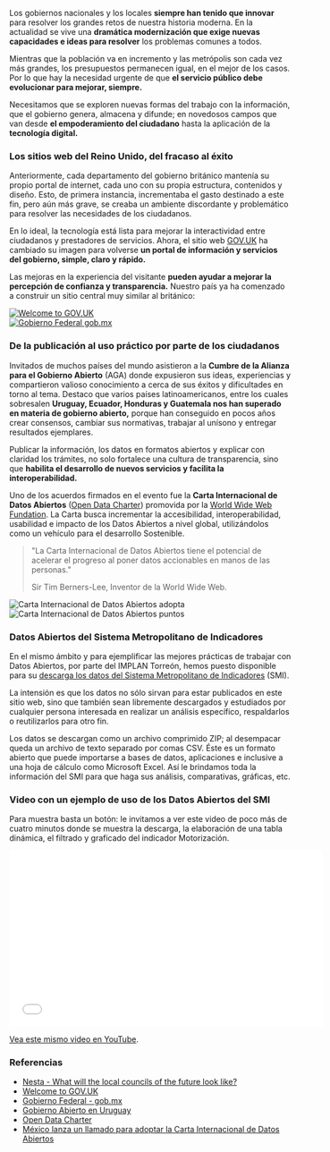 
Los gobiernos nacionales y los locales **siempre han tenido que innovar** para resolver los grandes retos de nuestra historia moderna. En la actualidad se vive una **dramática modernización que exige nuevas capacidades e ideas para resolver** los problemas comunes a todos.

Mientras que la población va en incremento y las metrópolis son cada vez más grandes, los presupuestos permanecen igual, en el mejor de los casos. Por lo que hay la necesidad urgente de que **el servicio público debe evolucionar para mejorar, siempre.**

Necesitamos que se exploren nuevas formas del trabajo con la información, que el gobierno genera, almacena y difunde; en novedosos campos que van desde **el empoderamiento del ciudadano** hasta la aplicación de la **tecnología digital.**

### Los sitios web del Reino Unido, del fracaso al éxito

Anteriormente, cada departamento del gobierno británico mantenía su propio portal de internet, cada uno con su propia estructura, contenidos y diseño. Esto, de primera instancia, incrementaba el gasto destinado a este fin, pero aún más grave, se creaba un ambiente discordante y problemático para resolver las necesidades de los ciudadanos.

En lo ideal, la tecnología está lista para mejorar la interactividad entre ciudadanos y prestadores de servicios. Ahora, el sitio web [GOV.UK](https://www.gov.uk/) ha cambiado su imagen para volverse **un portal de información y servicios del gobierno, simple, claro y rápido.**

Las mejoras en la experiencia del visitante **pueden ayudar a mejorar la percepción de confianza y transparencia.** Nuestro país ya ha comenzado a construir un sitio central muy similar al británico:

<div class="row">
<div class="col-md-6"><a href="https://www.gov.uk/" target="_blank"><img class="img-responsive" src="mejores-sitios-web-para-gobiernos-abiertos/gov.uk.png" alt="Welcome to GOV.UK"></a></div>
<div class="col-md-6"><a href="http://www.gob.mx/" target="_blank"><img class="img-responsive" src="mejores-sitios-web-para-gobiernos-abiertos/www.gob.mx.jpg" alt="Gobierno Federal gob.mx"></a></div>
</div>

### De la publicación al uso práctico por parte de los ciudadanos

Invitados de muchos países del mundo asistieron a la **Cumbre de la Alianza para el Gobierno Abierto** (AGA) donde expusieron sus ideas, experiencias y compartieron valioso conocimiento a cerca de sus éxitos y dificultades en torno al tema. Destaco que varios países latinoamericanos, entre los cuales sobresalen **Uruguay, Ecuador, Honduras y Guatemala nos han superado en materia de gobierno abierto,** porque han conseguido en pocos años crear consensos, cambiar sus normativas, trabajar al unísono y entregar resultados ejemplares.

Publicar la información, los datos en formatos abiertos y explicar con claridad los trámites, no solo fortalece una cultura de transparencia, sino que **habilita el desarrollo de nuevos servicios y facilita la interoperabilidad.**

Uno de los acuerdos firmados en el evento fue la **Carta Internacional de Datos Abiertos** ([Open Data Charter](http://opendatacharter.net)) promovida por la [World Wide Web Fundation](http://webfoundation.org/). La Carta busca incrementar la accesibilidad, interoperabilidad, usabilidad e impacto de los Datos Abiertos a nivel global, utilizándolos como un vehículo para el desarrollo Sostenible.

> "La Carta Internacional de Datos Abiertos tiene el potencial de acelerar el progreso al poner datos accionables en manos de las personas."
>
> Sir Tim Berners-Lee, Inventor de la World Wide Web.

<div class="row">
<div class="col-md-6"><img class="img-responsive" src="mejores-sitios-web-para-gobiernos-abiertos/carta-internacional-de-datos-abiertos-adopta.jpg" alt="Carta Internacional de Datos Abiertos adopta"></div>
<div class="col-md-6"><img class="img-responsive" src="mejores-sitios-web-para-gobiernos-abiertos/carta-internacional-de-datos-abiertos-puntos.jpg" alt="Carta Internacional de Datos Abiertos puntos"></div>
</div>

### Datos Abiertos del Sistema Metropolitano de Indicadores

En el mismo ámbito y para ejemplificar las mejores prácticas de trabajar con Datos Abiertos, por parte del IMPLAN Torreón, hemos puesto disponible para su [descarga los datos del Sistema Metropolitano de Indicadores](http://www.trcimplan.gob.mx/smi/datos-abiertos.html) (SMI).

La intensión es que los datos no sólo sirvan para estar publicados en este sitio web, sino que también sean libremente descargados y estudiados por cualquier persona interesada en realizar un análisis específico, respaldarlos o reutilizarlos para otro fin.

Los datos se descargan como un archivo comprimido ZIP; al desempacar queda un archivo de texto separado por comas CSV. Éste es un formato abierto que puede importarse a bases de datos, aplicaciones e inclusive a una hoja de cálculo como Microsoft Excel. Así le brindamos toda la información del SMI para que haga sus análisis, comparativas, gráficas, etc.

### Video con un ejemplo de uso de los Datos Abiertos del SMI

Para muestra basta un botón: le invitamos a ver este video de poco más de cuatro minutos donde se muestra la descarga, la elaboración de una tabla dinámica, el filtrado y graficado del indicador Motorización.

<div class="videowrapper well"><iframe width="560" height="315" src="//www.youtube.com/embed/ql0Kvx2Paa8?rel=0" frameborder="0" allowfullscreen></iframe></div>

[Vea este mismo video en YouTube](https://www.youtube.com/watch?v=ql0Kvx2Paa8).

### Referencias

* [Nesta - What will the local councils of the future look like?](http://www.nesta.org.uk/blog/what-will-local-councils-future-look)
* [Welcome to GOV.UK](https://www.gov.uk/)
* [Gobierno Federal - gob.mx](http://www.gob.mx/)
* [Gobierno Abierto en Uruguay](http://www.opengovpartnership.org/sites/default/files/GobiernoAbierto_Avances2013_setiembre_Uruguay%20%281%29.pdf)
* [Open Data Charter](http://opendatacharter.net/)
* [México lanza un llamado para adoptar la Carta Internacional de Datos Abiertos](http://datos.gob.mx/impacto/avances/open-data-charter.html)
